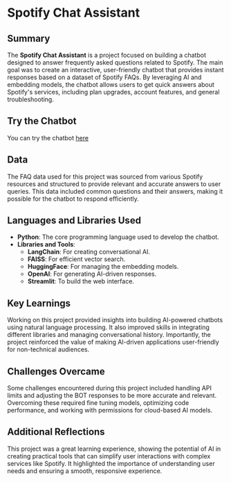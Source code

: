# Spotify Chat Assistant

## Summary
The **Spotify Chat Assistant** is a project focused on building a chatbot designed to answer frequently asked questions related to Spotify. The main goal was to create an interactive, user-friendly chatbot that provides instant responses based on a dataset of Spotify FAQs. By leveraging AI and embedding models, the chatbot allows users to get quick answers about Spotify's services, including plan upgrades, account features, and general troubleshooting.


## Try the Chatbot
You can try the chatbot [here](https://spotifychatassistant-dvgcwdj7zoydxhtpdbprnn.streamlit.app/)

## Data
The FAQ data used for this project was sourced from various Spotify resources and structured to provide relevant and accurate answers to user queries. This data included common questions and their answers, making it possible for the chatbot to respond efficiently.

## Languages and Libraries Used
- **Python**: The core programming language used to develop the chatbot.
- **Libraries and Tools**:
  - **LangChain**: For creating conversational AI.
  - **FAISS**: For efficient vector search.
  - **HuggingFace**: For managing the embedding models.
  - **OpenAI**: For generating AI-driven responses.
  - **Streamlit**: To build the web interface.

## Key Learnings
Working on this project provided insights into building AI-powered chatbots using natural language processing. It also improved skills in integrating different libraries and managing conversational history. Importantly, the project reinforced the value of making AI-driven applications user-friendly for non-technical audiences.

## Challenges Overcame
Some challenges encountered during this project included handling API limits and adjusting the BOT responses to be more accurate and relevant. Overcoming these required fine tuning models, optimizing code performance, and working with permissions for cloud-based AI models.

## Additional Reflections
This project was a great learning experience, showing the potential of AI in creating practical tools that can simplify user interactions with complex services like Spotify. It highlighted the importance of understanding user needs and ensuring a smooth, responsive experience.

